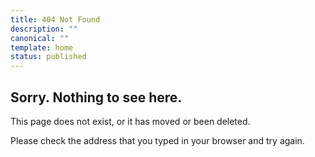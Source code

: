 ```yaml
---
title: 404 Not Found
description: ""
canonical: ""
template: home
status: published
---
```


## Sorry. Nothing to see here.

This page does not exist, or it has moved or been deleted.

Please check the address that you typed in your browser and try again.
